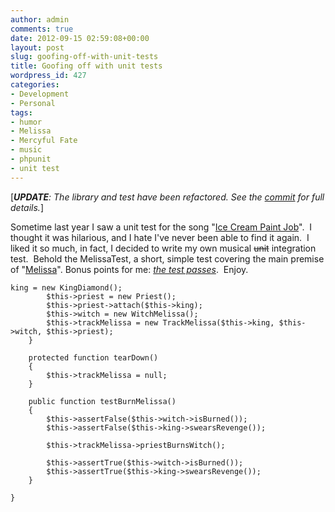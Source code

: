 ```yaml
---
author: admin
comments: true
date: 2012-09-15 02:59:08+00:00
layout: post
slug: goofing-off-with-unit-tests
title: Goofing off with unit tests
wordpress_id: 427
categories:
- Development
- Personal
tags:
- humor
- Melissa
- Mercyful Fate
- music
- phpunit
- unit test
---
```


[_**UPDATE**: The library and test have been refactored. See the [commit](https://github.com/jeremykendall/mercyful-fate/commit/2325faa0192bc777ac5fbbb92cdc871d459cfd60) for full details._]

Sometime last year I saw a unit test for the song "[Ice Cream Paint Job](http://www.youtube.com/watch?v=0yfArN-e2OU)".  I thought it was hilarious, and I hate I've never been able to find it again.  I liked it so much, in fact, I decided to write my own musical <del>unit</del> integration test.  Behold the MelissaTest, a short, simple test covering the main premise of "[Melissa](http://www.youtube.com/watch?v=OVVvVFmoHnE)".  Bonus points for me: [_the test passes_](https://github.com/jeremykendall/mercyful-fate).  Enjoy.


    
    
    king = new KingDiamond();
            $this->priest = new Priest();
            $this->priest->attach($this->king);
            $this->witch = new WitchMelissa();
            $this->trackMelissa = new TrackMelissa($this->king, $this->witch, $this->priest);
        }
        
        protected function tearDown()
        {
            $this->trackMelissa = null;
        }
    
        public function testBurnMelissa()
        {
            $this->assertFalse($this->witch->isBurned());
            $this->assertFalse($this->king->swearsRevenge());
    
            $this->trackMelissa->priestBurnsWitch();
            
            $this->assertTrue($this->witch->isBurned());
            $this->assertTrue($this->king->swearsRevenge());
        }
    
    }
    
